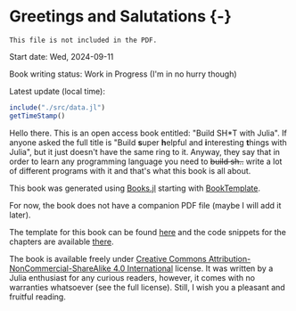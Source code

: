 # Greetings and Salutations {-}

```{=comment}
This file is not included in the PDF.
```

Start date: Wed, 2024-09-11

Book writing status: Work in Progress (I'm in no hurry though)

Latest update (local time):

```jl
include("./src/data.jl")
getTimeStamp()
```

Hello there. This is an open access book entitled: "Build SH\*T with Julia". If
anyone asked the full title is "Build **s**uper **h**elpful and **i**nteresting
**t**hings with Julia", but it just doesn't have the same ring to it. Anyway,
they say that in order to learn any programming language you need to ~~build
sh..~~ write a lot of different programs with it and that's what this book is
all about.

This book was generated using [Books.jl](https://github.com/JuliaBooks/Books.jl)
starting with [BookTemplate](https://github.com/JuliaBooks/BookTemplate).

For now, the book does not have a companion PDF file (maybe I will add it
later).

The template for this book can be found
[here](https://github.com/b-lukaszuk/BS_wJ_eng) and the code snippets for the
chapters are available
[there](https://github.com/b-lukaszuk/BS_wJ_eng/tree/main/code_snippets).

The book is available freely under [Creative Commons
Attribution-NonCommercial-ShareAlike 4.0
International](http://creativecommons.org/licenses/by-nc-sa/4.0/) license. It
was written by a Julia enthusiast for any curious readers, however, it comes
with no warranties whatsoever (see the full license). Still, I wish you a
pleasant and fruitful reading.
